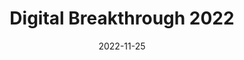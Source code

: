 ---
title: "Digital Breakthrough 2022"
date: 2022-11-25
type: "events"
role: "Speaker, Mentor"
location: "Innopolis"
description: "Topic: \"Automation with GoLang vs Ansible\""
presentation: "/files/presentations/CLI_ON_Golang.pdf"
video: "https://youtu.be/Z0B7F8A--Uk?feature=shared"
---